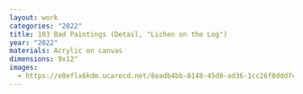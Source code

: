 ```yaml
---
layout: work
categories: "2022"
title: 103 Bad Paintings (Detail, "Lichen on the Log")
year: "2022"
materials: Acrylic on canvas
dimensions: 9x12"
images:
  - https://e8eflx6kdm.ucarecd.net/8eadb4bb-8148-45d0-ad36-1cc26f0ddd7c/-/resize/2400/-/quality/lightest/-/format/auto/
---
```


